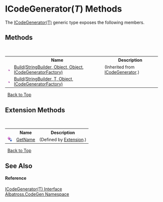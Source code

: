 # ICodeGenerator(*T*) Methods
 

The <a href="7fda2500-04ca-3dfd-36a2-24ba8ea803e8">ICodeGenerator(T)</a> generic type exposes the following members.


## Methods
&nbsp;<table><tr><th></th><th>Name</th><th>Description</th></tr><tr><td>![Public method](media/pubmethod.gif "Public method")</td><td><a href="dcb8ac48-59e9-a143-5814-ce196e784d46">Build(StringBuilder, Object, Object, ICodeGeneratorFactory)</a></td><td> (Inherited from <a href="81f2962e-1248-6108-03fc-3aad1ff9e183">ICodeGenerator</a>.)</td></tr><tr><td>![Public method](media/pubmethod.gif "Public method")</td><td><a href="96cfbd76-05f6-0664-c826-17810493f94d">Build(StringBuilder, T, Object, ICodeGeneratorFactory)</a></td><td /></tr></table>&nbsp;
<a href="#icodegenerator(*t*)-methods">Back to Top</a>

## Extension Methods
&nbsp;<table><tr><th></th><th>Name</th><th>Description</th></tr><tr><td>![Public Extension Method](media/pubextension.gif "Public Extension Method")</td><td><a href="4555a966-f956-bbfd-49ca-e495855a62e6">GetName</a></td><td> (Defined by <a href="61b4916c-1734-8427-90ec-0f5aab982965">Extension</a>.)</td></tr></table>&nbsp;
<a href="#icodegenerator(*t*)-methods">Back to Top</a>

## See Also


#### Reference
<a href="7fda2500-04ca-3dfd-36a2-24ba8ea803e8">ICodeGenerator(T) Interface</a><br /><a href="15cf6e12-be6a-9747-9980-acf9dcacbf1a">Albatross.CodeGen Namespace</a><br />